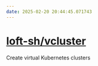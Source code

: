```yaml
---
date: 2025-02-20 20:44:45.071743
---
```


# [loft-sh/vcluster](https://github.com/loft-sh/vcluster)

Create virtual Kubernetes clusters